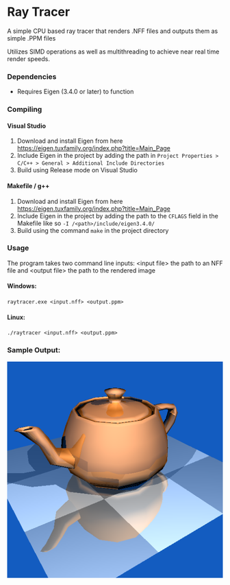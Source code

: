 # Ray Tracer
A simple CPU based ray tracer that renders .NFF files and outputs them as simple .PPM files

Utilizes SIMD operations as well as multithreading to achieve near real time render speeds.

### Dependencies
- Requires Eigen (3.4.0 or later) to function

### Compiling
#### Visual Studio
1. Download and install Eigen from here https://eigen.tuxfamily.org/index.php?title=Main_Page
2. Include Eigen in the project by adding the path in `Project Properties > C/C++ > General > Additional Include Directories` 
3. Build using Release mode on Visual Studio
#### Makefile / g++
1. Download and install Eigen from here https://eigen.tuxfamily.org/index.php?title=Main_Page
2. Include Eigen in the project by adding the path to the `CFLAGS` field in the Makefile like so `-I /<path>/include/eigen3.4.0/`
3. Build using the command `make` in the project directory

### Usage
The program takes two command line inputs: \<input file\> the path to an NFF file and \<output file\> the path to the rendered image

#### Windows: 
`raytracer.exe <input.nff> <output.ppm>`

#### Linux: 
`./raytracer <input.nff> <output.ppm>`

### Sample Output:
![Rendered image of a burnt orange teapot on a reflective black and white checkerboard with a sky blue background](https://github.com/RyderReed15/RayTracer/blob/master/examples/teapot.png)
